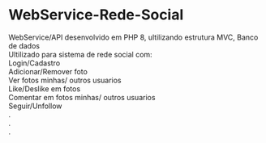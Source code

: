 # WebService-Rede-Social

WebService/API desenvolvido em PHP 8, ultilizando estrutura MVC, Banco de dados <br>
Ultilizado para sistema de rede social com: <br>
Login/Cadastro <br>
Adicionar/Remover foto <br>
Ver fotos minhas/ outros usuarios<br>
Like/Deslike em fotos<br>
Comentar em fotos minhas/ outros usuarios <br>
Seguir/Unfollow <br>
. <br>
. <br>
. <br>

